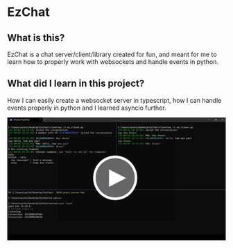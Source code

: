# EzChat

## What is this?

EzChat is a chat server/client/library created for fun, and meant for me to learn how to properly work with websockets and handle events in python.

## What did I learn in this project?

How I can easily create a websocket server in typescript, how I can handle events properly in python and I learned asyncio further.

[![preview](./assets/preview.jpg)](https://youtu.be/5_z2qh7QZxc)
